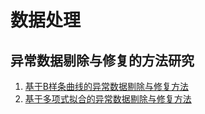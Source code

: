 # 数据处理
## 异常数据剔除与修复的方法研究

1. [基于B样条曲线的异常数据剔除与修复方法](https://github.com/notmylove/Data-analysis/tree/master/eliminating%20abnormal%20data)
2. [基于多项式拟合的异常数据剔除与修复方法](https://github.com/notmylove/Data-analysis/tree/master/eliminating%20abnormal%20data%EF%BC%88based%20on%20Polynomial%20fitting%EF%BC%89)
